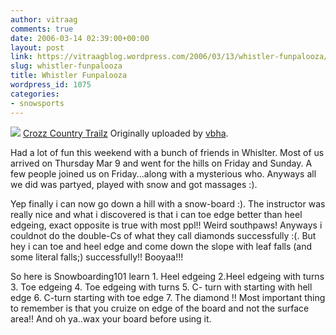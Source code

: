 ```yaml
---
author: vitraag
comments: true
date: 2006-03-14 02:39:00+00:00
layout: post
link: https://vitraagblog.wordpress.com/2006/03/13/whistler-funpalooza/
slug: whistler-funpalooza
title: Whistler Funpalooza
wordpress_id: 1075
categories:
- snowsports
---
```


[![](http://static.flickr.com/47/112216974_7ce309a6ed_m.jpg)](http://www.flickr.com/photos/vaibhavb/112216974/)
[Crozz Country Trailz](http://www.flickr.com/photos/vaibhavb/112216974/)
Originally uploaded by [vbha](http://www.flickr.com/people/vaibhavb/). 



Had a lot of fun this weekend with a bunch of friends in Whislter. Most of us arrived on Thursday Mar 9 and went for the hills on Friday and Sunday. A few people joined us on Friday...along with a mysterious who. Anyways all we did was partyed, played with snow and got massages :).

Yep finally i can now go down a hill with a snow-board :). The instructor was really nice and what i discovered is that i can toe edge better than heel edgeing, exact opposite is true with most ppl!! Weird southpaws! Anyways i couldnot do the double-Cs of what they call diamonds successfully :(. But hey i can toe and heel edge and come down the slope with leaf falls (and some literal falls;) successfully!! Booyaa!!!

So here is Snowboarding101 learn 1. Heel edgeing 2.Heel edgeing with turns 3. Toe edgeing 4. Toe edgeing with turns 5. C- turn with starting with hell edge 6. C-turn starting with toe edge 7. The diamond !! Most important thing to remember is that you cruize on edge of the board and not the surface area!! And oh ya..wax your board before using it.
